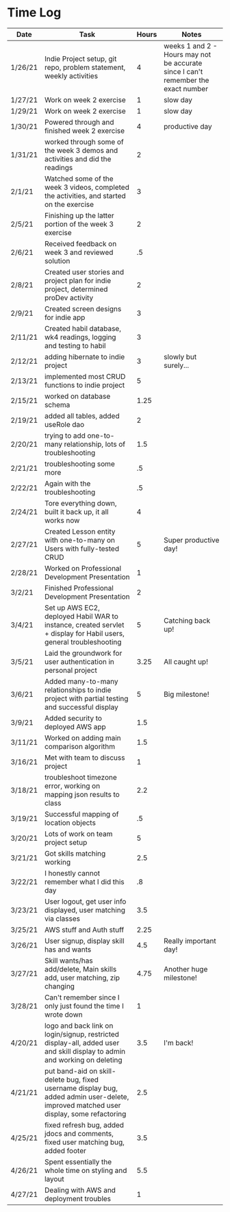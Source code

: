 # Time Log

| Date | Task | Hours | Notes|
|------|------|-------|------|
| 1/26/21| Indie Project setup, git repo, problem statement, weekly activities | 4 | weeks 1 and 2 - Hours may not be accurate since I can't remember the exact number|
|1/27/21| Work on week 2 exercise | 1 | slow day |
| 1/29/21 | Work on week 2 exercise | 1 | slow day |
| 1/30/21 | Powered through and finished week 2 exercise | 4 | productive day |
| 1/31/21 | worked through some of the week 3 demos and activities and did the readings | 2 | |
| 2/1/21 | Watched some of the week 3 videos, completed the activities, and started on the exercise | 3 ||
| 2/5/21 | Finishing up the latter portion of the week 3 exercise | 2 ||
| 2/6/21 | Received feedback on week 3 and reviewed solution | .5 ||
| 2/8/21 | Created user stories and project plan for indie project, determined proDev activity | 2 ||
| 2/9/21 | Created screen designs for indie app | 3 ||
| 2/11/21 | Created habil database, wk4 readings, logging and testing to habil | 3 ||
| 2/12/21 | adding hibernate to indie project | 3 | slowly but surely... |
| 2/13/21 | implemented most CRUD functions to indie project | 5 ||
| 2/15/21 | worked on database schema | 1.25 ||
| 2/19/21 | added all tables, added useRole dao | 2 ||
| 2/20/21 | trying to add one-to-many relationship, lots of troubleshooting | 1.5 ||
| 2/21/21 | troubleshooting some more | .5 ||
| 2/22/21 | Again with the troubleshooting | .5 ||
| 2/24/21 | Tore everything down, built it back up, it all works now| 4 ||
| 2/27/21 | Created Lesson entity with one-to-many on Users with fully-tested CRUD | 5 | Super productive day! |
| 2/28/21 | Worked on Professional Development Presentation | 1 ||
| 3/2/21 | Finished Professional Development Presentation | 2 ||
| 3/4/21 | Set up AWS EC2, deployed Habil WAR to instance, created servlet + display for Habil users, general troubleshooting | 5 | Catching back up! |
| 3/5/21 | Laid the groundwork for user authentication in personal project | 3.25 | All caught up! |
| 3/6/21 | Added many-to-many relationships to indie project with partial testing and successful display | 5 | Big milestone! |
| 3/9/21 | Added security to deployed AWS app | 1.5 ||
| 3/11/21 | Worked on adding main comparison algorithm | 1.5 ||
| 3/16/21 | Met with team to discuss project | 1 ||
| 3/18/21 | troubleshoot timezone error, working on mapping json results to class | 2.2 ||
| 3/19/21 | Successful mapping of location objects | .5 ||
| 3/20/21 | Lots of work on team project setup | 5 ||
| 3/21/21 | Got skills matching working | 2.5 ||
| 3/22/21 | I honestly cannot remember what I did this day | .8 ||
| 3/23/21 | User logout, get user info displayed, user matching via classes | 3.5 ||
| 3/25/21 | AWS stuff and Auth stuff | 2.25 ||
| 3/26/21 | User signup, display skill has and wants | 4.5 | Really important day! |
| 3/27/21 | Skill wants/has add/delete, Main skills add, user matching, zip changing | 4.75 | Another huge milestone! |
| 3/28/21 | Can't remember since I only just found the time I wrote down | 1 ||
| 4/20/21 | logo and back link on login/signup, restricted display-all, added user and skill display to admin and working on deleting | 3.5 | I'm back! |
| 4/21/21 | put band-aid on skill-delete bug, fixed username display bug, added admin user-delete, improved matched user display, some refactoring | 2.5 ||
| 4/25/21 | fixed refresh bug, added jdocs and comments, fixed user matching bug, added footer | 3.5 ||
| 4/26/21 | Spent essentially the whole time on styling and layout | 5.5 ||
| 4/27/21 | Dealing with AWS and deployment troubles | 1 ||